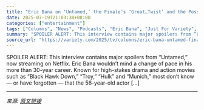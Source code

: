 ```yaml
---
title: "Eric Bana on ‘Untamed,’ the Finale’s ‘Great…Twist’ and the Possibility of a Season 2"
date: 2025-07-19T21:03:38+08:00
categories: ["entertainment"]
tags: ["Columns", "News", "Podcasts", "Eric Bana", "Just For Variety", "Untamed"]
summary: "SPOILER ALERT: This interview contains major spoilers from “Untamed,” now streaming on Netflix. Eric Bana wouldn’t mind a change of pace in his more than 30-year career. Known for high-stakes drama an"
source_url: "https://variety.com/2025/tv/columns/eric-bana-untamed-finale-season-2-netflix-1236464980/"
---
```


SPOILER ALERT: This interview contains major spoilers from “Untamed,” now streaming on Netflix. Eric Bana wouldn’t mind a change of pace in his more than 30-year career. Known for high-stakes drama and action movies such as “Black Hawk Down,” “Troy,&#8221; &#8220;Hulk&#8221; and “Munich,” most don’t know &#8212; or have forgotten &#8212; that the 56-year-old actor [&#8230;]

---

*来源: [原文链接](https://variety.com/2025/tv/columns/eric-bana-untamed-finale-season-2-netflix-1236464980/)*
